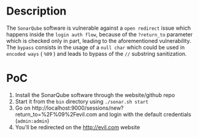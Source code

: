 # Description

The `SonarQube` software is vulnerable against a `open redirect` issue which happens inside the `login auth flow`, because of the `?return_to` parameter which is checked only in part, leading to the aforementioned vulnerability.
The `bypass` consists in the usage of a `null char` which could be used in `encoded ways` ( `%09` ) and leads to bypass of the `//` substring sanitization.

# PoC

1. Install the SonarQube software through the website/github repo
2. Start it from the `bin` directory using `./sonar.sh start`
3. Go on http://localhost:9000/sessions/new?return_to=%2F%09%2Fevil.com and login with the default credentials (`admin:admin`)
4. You'll be redirected on the http://evil.com website
